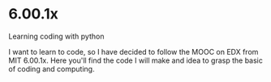 # 6.00.1x
Learning coding with python

I want to learn to code, so I have decided to follow the MOOC on EDX from MIT 6.00.1x.
Here you'll find the code I will make and idea to grasp the basic of coding and computing.
